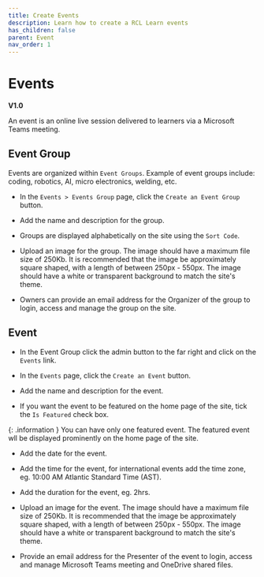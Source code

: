 ```yaml
---
title: Create Events
description: Learn how to create a RCL Learn events
has_children: false
parent: Event
nav_order: 1
---
```


# Events
**V1.0**

An event is an online live session delivered to learners via a Microsoft Teams meeting.

## Event Group

Events are organized within ``Event Groups``. Example of event groups include: coding, robotics, AI, micro electronics, welding, etc.

- In the ``Events > Events Group`` page, click the ``Create an Event Group`` button.

- Add the name and description for the group.

- Groups are displayed alphabetically on the site using the ``Sort Code``.

- Upload an image for the group. The image should have a maximum file size of 250Kb. It is recommended that the image be approximately square shaped, with a length of between 250px - 550px. The image should have a white or transparent background to match the site's theme. 

- Owners can provide an email address for the Organizer of the group to login, access and manage the group on the site.

## Event

- In the Event Group click the admin button to the far right and click on the ``Events`` link.

- In the ``Events`` page, click the ``Create an Event`` button.

- Add the name and description for the event.

- If you want the event to be featured on the home page of the site, tick the ``Is Featured`` check box.

{: .information }
You can have only one featured event. The featured event wll be displayed prominently on the home page of the site.

- Add the date for the event.

- Add the time for the event, for international events add the time zone, eg. 10:00 AM Atlantic Standard Time (AST).

- Add the duration for the event, eg. 2hrs.

- Upload an image for the event. The image should have a maximum file size of 250Kb. It is recommended that the image be approximately square shaped, with a length of between 250px - 550px. The image should have a white or transparent background to match the site's theme. 

- Provide an email address for the Presenter of the event to login, access and manage Microsoft Teams meeting and OneDrive shared files.